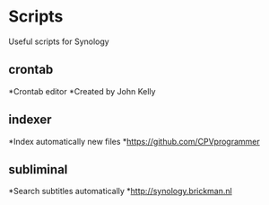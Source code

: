 # Scripts

Useful scripts for Synology

## crontab

*Crontab editor
*Created by John Kelly

## indexer

*Index automatically new files
*https://github.com/CPVprogrammer

## subliminal

*Search subtitles automatically
*http://synology.brickman.nl


